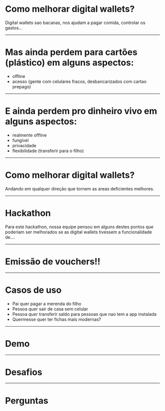 # Como melhorar digital wallets?

Digital wallets sao bacanas, nos ajudam a pagar comida, controlar os gastos...

---

# Mas ainda perdem para cartões (plástico) em alguns aspectos:
- offline
- acesso (gente com celulares fracos, desbancarizados com cartao prepago)

---

# E ainda perdem pro dinheiro vivo em alguns aspectos:
- realmente offline
- fungível
- privacidade
- flexibilidade (transferir para o filho)

---

# Como melhorar digital wallets?

Andando em qualquer direção que tornem as areas deficientes melhores.

---

# Hackathon

Para este hackathon, nossa equipe pensou em alguns destes pontos que poderiam ser melhorados se as 
digital wallets tivessem a funcionalidade de....

---

# Emissão de vouchers!!

---

# Casos de uso

- Pai quer pagar a merenda do filho
- Pessoa quer sair de casa sem celular
- Pessoa quer transferir saldo para pessoas que nao tem a app instalada
- Quermesse quer ter fichas mais modernas?

---

# Demo

---

# Desafios

---

# Perguntas

